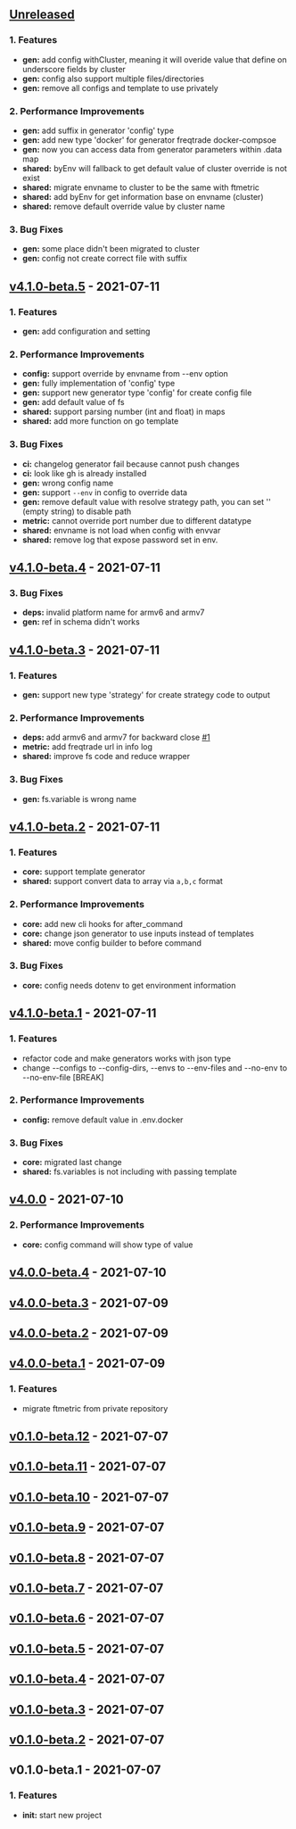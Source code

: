 <a name="unreleased"></a>
## [Unreleased]

### 1. Features
- **gen:** add config withCluster, meaning it will overide value that define on underscore fields by cluster
- **gen:** config also support multiple files/directories
- **gen:** remove all configs and template to use privately

### 2. Performance Improvements
- **gen:** add suffix in generator 'config' type
- **gen:** add new type 'docker' for generator freqtrade docker-compsoe
- **gen:** now you can access data from generator parameters within .data map
- **shared:** byEnv will fallback to get default value of cluster override is not exist
- **shared:** migrate envname to cluster to be the same with ftmetric
- **shared:** add byEnv for get information base on envname (cluster)
- **shared:** remove default override value by cluster name

### 3. Bug Fixes
- **gen:** some place didn't been migrated to cluster
- **gen:** config not create correct file with suffix


<a name="v4.1.0-beta.5"></a>
## [v4.1.0-beta.5] - 2021-07-11
### 1. Features
- **gen:** add configuration and setting

### 2. Performance Improvements
- **config:** support override by envname from --env option
- **gen:** fully implementation of 'config' type
- **gen:** support new generator type 'config' for create config file
- **gen:** add default value of fs
- **shared:** support parsing number (int and float) in maps
- **shared:** add more function on go template

### 3. Bug Fixes
- **ci:** changelog generator fail because cannot push changes
- **ci:** look like gh is already installed
- **gen:** wrong config name
- **gen:** support `--env` in config to override data
- **gen:** remove default value with resolve strategy path, you can set '' (empty string) to disable path
- **metric:** cannot override port number due to different datatype
- **shared:** envname is not load when config with envvar
- **shared:** remove log that expose password set in env.


<a name="v4.1.0-beta.4"></a>
## [v4.1.0-beta.4] - 2021-07-11
### 3. Bug Fixes
- **deps:** invalid platform name for armv6 and armv7
- **gen:** ref in schema didn't works


<a name="v4.1.0-beta.3"></a>
## [v4.1.0-beta.3] - 2021-07-11
### 1. Features
- **gen:** support new type 'strategy' for create strategy code to output

### 2. Performance Improvements
- **deps:** add armv6 and armv7 for backward close [#1](https://github.com/kamontat/fthelper/issues/1)
- **metric:** add freqtrade url in info log
- **shared:** improve fs code and reduce wrapper

### 3. Bug Fixes
- **gen:** fs.variable is wrong name


<a name="v4.1.0-beta.2"></a>
## [v4.1.0-beta.2] - 2021-07-11
### 1. Features
- **core:** support template generator
- **shared:** support convert data to array via `a,b,c` format

### 2. Performance Improvements
- **core:** add new cli hooks for after_command
- **core:** change json generator to use inputs instead of templates
- **shared:** move config builder to before command

### 3. Bug Fixes
- **core:** config needs dotenv to get environment information


<a name="v4.1.0-beta.1"></a>
## [v4.1.0-beta.1] - 2021-07-11
### 1. Features
- refactor code and make generators works with json type
- change --configs to --config-dirs, --envs to --env-files and --no-env to --no-env-file [BREAK]

### 2. Performance Improvements
- **config:** remove default value in .env.docker

### 3. Bug Fixes
- **core:** migrated last change
- **shared:** fs.variables is not including with passing template


<a name="v4.0.0"></a>
## [v4.0.0] - 2021-07-10
### 2. Performance Improvements
- **core:** config command will show type of value


<a name="v4.0.0-beta.4"></a>
## [v4.0.0-beta.4] - 2021-07-10

<a name="v4.0.0-beta.3"></a>
## [v4.0.0-beta.3] - 2021-07-09

<a name="v4.0.0-beta.2"></a>
## [v4.0.0-beta.2] - 2021-07-09

<a name="v4.0.0-beta.1"></a>
## [v4.0.0-beta.1] - 2021-07-09
### 1. Features
- migrate ftmetric from private repository


<a name="v0.1.0-beta.12"></a>
## [v0.1.0-beta.12] - 2021-07-07

<a name="v0.1.0-beta.11"></a>
## [v0.1.0-beta.11] - 2021-07-07

<a name="v0.1.0-beta.10"></a>
## [v0.1.0-beta.10] - 2021-07-07

<a name="v0.1.0-beta.9"></a>
## [v0.1.0-beta.9] - 2021-07-07

<a name="v0.1.0-beta.8"></a>
## [v0.1.0-beta.8] - 2021-07-07

<a name="v0.1.0-beta.7"></a>
## [v0.1.0-beta.7] - 2021-07-07

<a name="v0.1.0-beta.6"></a>
## [v0.1.0-beta.6] - 2021-07-07

<a name="v0.1.0-beta.5"></a>
## [v0.1.0-beta.5] - 2021-07-07

<a name="v0.1.0-beta.4"></a>
## [v0.1.0-beta.4] - 2021-07-07

<a name="v0.1.0-beta.3"></a>
## [v0.1.0-beta.3] - 2021-07-07

<a name="v0.1.0-beta.2"></a>
## [v0.1.0-beta.2] - 2021-07-07

<a name="v0.1.0-beta.1"></a>
## v0.1.0-beta.1 - 2021-07-07
### 1. Features
- **init:** start new project


[Unreleased]: https://github.com/kamontat/fthelper/compare/v4.1.0-beta.5...HEAD
[v4.1.0-beta.5]: https://github.com/kamontat/fthelper/compare/v4.1.0-beta.4...v4.1.0-beta.5
[v4.1.0-beta.4]: https://github.com/kamontat/fthelper/compare/v4.1.0-beta.3...v4.1.0-beta.4
[v4.1.0-beta.3]: https://github.com/kamontat/fthelper/compare/v4.1.0-beta.2...v4.1.0-beta.3
[v4.1.0-beta.2]: https://github.com/kamontat/fthelper/compare/v4.1.0-beta.1...v4.1.0-beta.2
[v4.1.0-beta.1]: https://github.com/kamontat/fthelper/compare/v4.0.0...v4.1.0-beta.1
[v4.0.0]: https://github.com/kamontat/fthelper/compare/v4.0.0-beta.4...v4.0.0
[v4.0.0-beta.4]: https://github.com/kamontat/fthelper/compare/v4.0.0-beta.3...v4.0.0-beta.4
[v4.0.0-beta.3]: https://github.com/kamontat/fthelper/compare/v4.0.0-beta.2...v4.0.0-beta.3
[v4.0.0-beta.2]: https://github.com/kamontat/fthelper/compare/v4.0.0-beta.1...v4.0.0-beta.2
[v4.0.0-beta.1]: https://github.com/kamontat/fthelper/compare/v0.1.0-beta.12...v4.0.0-beta.1
[v0.1.0-beta.12]: https://github.com/kamontat/fthelper/compare/v0.1.0-beta.11...v0.1.0-beta.12
[v0.1.0-beta.11]: https://github.com/kamontat/fthelper/compare/v0.1.0-beta.10...v0.1.0-beta.11
[v0.1.0-beta.10]: https://github.com/kamontat/fthelper/compare/v0.1.0-beta.9...v0.1.0-beta.10
[v0.1.0-beta.9]: https://github.com/kamontat/fthelper/compare/v0.1.0-beta.8...v0.1.0-beta.9
[v0.1.0-beta.8]: https://github.com/kamontat/fthelper/compare/v0.1.0-beta.7...v0.1.0-beta.8
[v0.1.0-beta.7]: https://github.com/kamontat/fthelper/compare/v0.1.0-beta.6...v0.1.0-beta.7
[v0.1.0-beta.6]: https://github.com/kamontat/fthelper/compare/v0.1.0-beta.5...v0.1.0-beta.6
[v0.1.0-beta.5]: https://github.com/kamontat/fthelper/compare/v0.1.0-beta.4...v0.1.0-beta.5
[v0.1.0-beta.4]: https://github.com/kamontat/fthelper/compare/v0.1.0-beta.3...v0.1.0-beta.4
[v0.1.0-beta.3]: https://github.com/kamontat/fthelper/compare/v0.1.0-beta.2...v0.1.0-beta.3
[v0.1.0-beta.2]: https://github.com/kamontat/fthelper/compare/v0.1.0-beta.1...v0.1.0-beta.2
